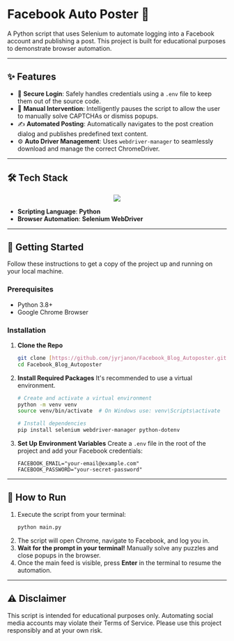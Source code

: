 # Facebook Auto Poster 🤖

A Python script that uses Selenium to automate logging into a Facebook account and publishing a post. This project is built for educational purposes to demonstrate browser automation.

---

## ✨ Features

-   🔐 **Secure Login**: Safely handles credentials using a `.env` file to keep them out of the source code.
-   🚦 **Manual Intervention**: Intelligently pauses the script to allow the user to manually solve CAPTCHAs or dismiss popups.
-   ✍️ **Automated Posting**: Automatically navigates to the post creation dialog and publishes predefined text content.
-   ⚙️ **Auto Driver Management**: Uses `webdriver-manager` to seamlessly download and manage the correct ChromeDriver.

---

## 🛠️ Tech Stack

<p align="center">
  <img src="https://skillicons.dev/icons?i=python,selenium" />
</p>

-   **Scripting Language**: **Python**
-   **Browser Automation**: **Selenium WebDriver**

---

## 🚀 Getting Started

Follow these instructions to get a copy of the project up and running on your local machine.

### Prerequisites

-   Python 3.8+
-   Google Chrome Browser

### Installation

1.  **Clone the Repo**
    ```bash
    git clone [https://github.com/jyrjanon/Facebook_Blog_Autoposter.git](https://github.com/jyrjanon/Facebook_Blog_Autoposter.git)
    cd Facebook_Blog_Autoposter
    ```

2.  **Install Required Packages**
    It's recommended to use a virtual environment.
    ```bash
    # Create and activate a virtual environment
    python -m venv venv
    source venv/bin/activate  # On Windows use: venv\Scripts\activate

    # Install dependencies
    pip install selenium webdriver-manager python-dotenv
    ```

3.  **Set Up Environment Variables**
    Create a `.env` file in the root of the project and add your Facebook credentials:
    ```env
    FACEBOOK_EMAIL="your-email@example.com"
    FACEBOOK_PASSWORD="your-secret-password"
    ```

---

## 🏃 How to Run

1.  Execute the script from your terminal:
    ```bash
    python main.py
    ```
2.  The script will open Chrome, navigate to Facebook, and log you in.
3.  **Wait for the prompt in your terminal!** Manually solve any puzzles and close popups in the browser.
4.  Once the main feed is visible, press **Enter** in the terminal to resume the automation.

---

## ⚠️ Disclaimer

This script is intended for educational purposes only. Automating social media accounts may violate their Terms of Service. Please use this project responsibly and at your own risk.